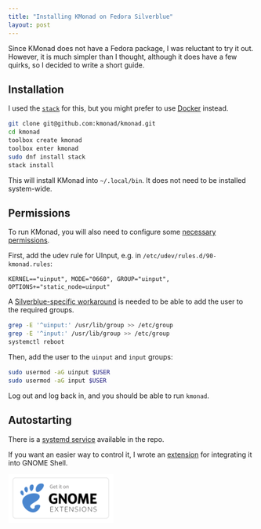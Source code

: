 ```yaml
---
title: "Installing KMonad on Fedora Silverblue"
layout: post
---
```


Since KMonad does not have a Fedora package, I was reluctant to try it out. However, it is much simpler than I thought, although it does have a few quirks, so I decided to write a short guide.

## Installation

I used the [`stack`][stack] for this, but you might prefer to use [Docker][docker] instead.

```bash
git clone git@github.com:kmonad/kmonad.git
cd kmonad
toolbox create kmonad
toolbox enter kmonad
sudo dnf install stack
stack install
```

This will install KMonad into `~/.local/bin`. It does not need to be installed system-wide.

## Permissions

To run KMonad, you will also need to configure some [necessary permissions][permissions].

First, add the udev rule for UInput, e.g. in `/etc/udev/rules.d/90-kmonad.rules`:

```
KERNEL=="uinput", MODE="0660", GROUP="uinput", OPTIONS+="static_node=uinput"
```

A [Silverblue-specific workaround][groups] is needed to be able to add the user to the required groups.

```bash
grep -E '^uinput:' /usr/lib/group >> /etc/group
grep -E '^input:' /usr/lib/group >> /etc/group
systemctl reboot
```

Then, add the user to the `uinput` and `input` groups:

```bash
sudo usermod -aG uinput $USER
sudo usermod -aG input $USER
```

Log out and log back in, and you should be able to run `kmonad`.

## Autostarting

There is a [systemd service][startup] available in the repo.

If you want an easier way to control it, I wrote an [extension][extension] for integrating it into GNOME Shell.

[<img src="https://raw.githubusercontent.com/andyholmes/gnome-shell-extensions-badge/master/get-it-on-ego.svg?sanitize=true" alt="Get it on GNOME Extensions" height="100">][extension]


[stack]: https://github.com/kmonad/kmonad/blob/master/doc/installation.md#using-stack
[docker]: https://github.com/kmonad/kmonad/blob/master/doc/installation.md#using-docker
[permissions]: https://github.com/kmonad/kmonad/blob/master/doc/faq.md#q-how-do-i-get-uinput-permissions
[groups]: https://docs.fedoraproject.org/en-US/fedora-silverblue/troubleshooting/#_unable_to_add_user_to_group
[startup]: https://github.com/kmonad/kmonad/tree/master#startup
[extension]: https://extensions.gnome.org/extension/6069/kmonad-toggle/
